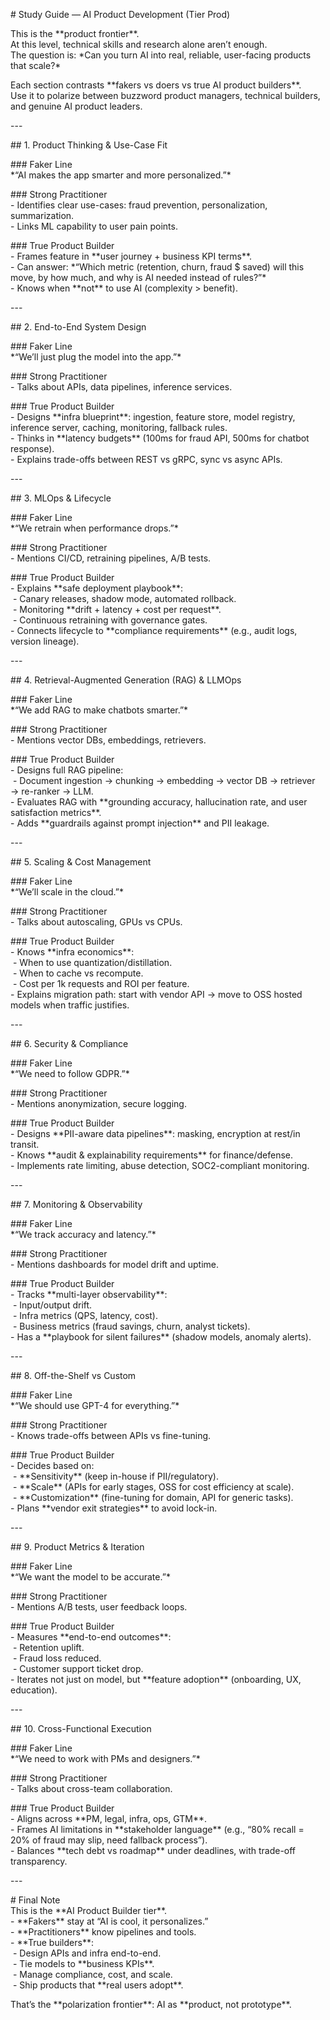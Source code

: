 \# Study Guide — AI Product Development (Tier Prod)

This is the \*\*product frontier\*\*.    
At this level, technical skills and research alone aren’t enough.    
The question is: \*Can you turn AI into real, reliable, user-facing products that scale?\*  

Each section contrasts \*\*fakers vs doers vs true AI product builders\*\*.    
Use it to polarize between buzzword product managers, technical builders, and genuine AI product leaders.

\---

\## 1. Product Thinking & Use-Case Fit

\### Faker Line  
\*“AI makes the app smarter and more personalized.”\*

\### Strong Practitioner  
\- Identifies clear use-cases: fraud prevention, personalization, summarization.    
\- Links ML capability to user pain points.  

\### True Product Builder  
\- Frames feature in \*\*user journey + business KPI terms\*\*.    
\- Can answer: \*“Which metric (retention, churn, fraud $ saved) will this move, by how much, and why is AI needed instead of rules?”\*    
\- Knows when \*\*not\*\* to use AI (complexity > benefit).  

\---

\## 2. End-to-End System Design

\### Faker Line  
\*“We’ll just plug the model into the app.”\*

\### Strong Practitioner  
\- Talks about APIs, data pipelines, inference services.  

\### True Product Builder  
\- Designs \*\*infra blueprint\*\*: ingestion, feature store, model registry, inference server, caching, monitoring, fallback rules.    
\- Thinks in \*\*latency budgets\*\* (100ms for fraud API, 500ms for chatbot response).    
\- Explains trade-offs between REST vs gRPC, sync vs async APIs.  

\---

\## 3. MLOps & Lifecycle

\### Faker Line  
\*“We retrain when performance drops.”\*

\### Strong Practitioner  
\- Mentions CI/CD, retraining pipelines, A/B tests.  

\### True Product Builder  
\- Explains \*\*safe deployment playbook\*\*:    
 - Canary releases, shadow mode, automated rollback.    
 - Monitoring \*\*drift + latency + cost per request\*\*.    
 - Continuous retraining with governance gates.    
\- Connects lifecycle to \*\*compliance requirements\*\* (e.g., audit logs, version lineage).  

\---

\## 4. Retrieval-Augmented Generation (RAG) & LLMOps

\### Faker Line  
\*“We add RAG to make chatbots smarter.”\*

\### Strong Practitioner  
\- Mentions vector DBs, embeddings, retrievers.  

\### True Product Builder  
\- Designs full RAG pipeline:    
 - Document ingestion → chunking → embedding → vector DB → retriever → re-ranker → LLM.    
\- Evaluates RAG with \*\*grounding accuracy, hallucination rate, and user satisfaction metrics\*\*.    
\- Adds \*\*guardrails against prompt injection\*\* and PII leakage.  

\---

\## 5. Scaling & Cost Management

\### Faker Line  
\*“We’ll scale in the cloud.”\*

\### Strong Practitioner  
\- Talks about autoscaling, GPUs vs CPUs.  

\### True Product Builder  
\- Knows \*\*infra economics\*\*:    
 - When to use quantization/distillation.    
 - When to cache vs recompute.    
 - Cost per 1k requests and ROI per feature.    
\- Explains migration path: start with vendor API → move to OSS hosted models when traffic justifies.  

\---

\## 6. Security & Compliance

\### Faker Line  
\*“We need to follow GDPR.”\*

\### Strong Practitioner  
\- Mentions anonymization, secure logging.  

\### True Product Builder  
\- Designs \*\*PII-aware data pipelines\*\*: masking, encryption at rest/in transit.    
\- Knows \*\*audit & explainability requirements\*\* for finance/defense.    
\- Implements rate limiting, abuse detection, SOC2-compliant monitoring.  

\---

\## 7. Monitoring & Observability

\### Faker Line  
\*“We track accuracy and latency.”\*

\### Strong Practitioner  
\- Mentions dashboards for model drift and uptime.  

\### True Product Builder  
\- Tracks \*\*multi-layer observability\*\*:    
 - Input/output drift.    
 - Infra metrics (QPS, latency, cost).    
 - Business metrics (fraud savings, churn, analyst tickets).    
\- Has a \*\*playbook for silent failures\*\* (shadow models, anomaly alerts).  

\---

\## 8. Off-the-Shelf vs Custom

\### Faker Line  
\*“We should use GPT-4 for everything.”\*

\### Strong Practitioner  
\- Knows trade-offs between APIs vs fine-tuning.  

\### True Product Builder  
\- Decides based on:    
 - \*\*Sensitivity\*\* (keep in-house if PII/regulatory).    
 - \*\*Scale\*\* (APIs for early stages, OSS for cost efficiency at scale).    
 - \*\*Customization\*\* (fine-tuning for domain, API for generic tasks).    
\- Plans \*\*vendor exit strategies\*\* to avoid lock-in.  

\---

\## 9. Product Metrics & Iteration

\### Faker Line  
\*“We want the model to be accurate.”\*

\### Strong Practitioner  
\- Mentions A/B tests, user feedback loops.  

\### True Product Builder  
\- Measures \*\*end-to-end outcomes\*\*:    
 - Retention uplift.    
 - Fraud loss reduced.    
 - Customer support ticket drop.    
\- Iterates not just on model, but \*\*feature adoption\*\* (onboarding, UX, education).  

\---

\## 10. Cross-Functional Execution

\### Faker Line  
\*“We need to work with PMs and designers.”\*

\### Strong Practitioner  
\- Talks about cross-team collaboration.  

\### True Product Builder  
\- Aligns across \*\*PM, legal, infra, ops, GTM\*\*.    
\- Frames AI limitations in \*\*stakeholder language\*\* (e.g., “80% recall = 20% of fraud may slip, need fallback process”).    
\- Balances \*\*tech debt vs roadmap\*\* under deadlines, with trade-off transparency.  

\---

\# Final Note  
This is the \*\*AI Product Builder tier\*\*.    
\- \*\*Fakers\*\* stay at “AI is cool, it personalizes.”    
\- \*\*Practitioners\*\* know pipelines and tools.    
\- \*\*True builders\*\*:    
 - Design APIs and infra end-to-end.    
 - Tie models to \*\*business KPIs\*\*.    
 - Manage compliance, cost, and scale.    
 - Ship products that \*\*real users adopt\*\*.  

That’s the \*\*polarization frontier\*\*: AI as \*\*product, not prototype\*\*.